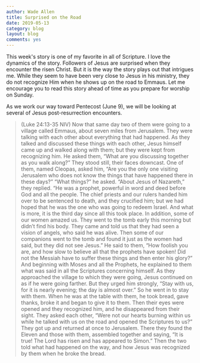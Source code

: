 ```yaml
---
author: Wade Allen
title: Surprised on the Road
date: 2019-05-13
category: blog
layout: blog
comments: yes
---
```


This week's story is one of my favorite in all of Scripture. I love the dynamics of the story. Followers of Jesus are surprised when they encounter the risen Christ. But it is the way the story plays out that intrigues me. While they seem to have been very close to Jesus in his ministry, they do not recognize Him when he shows up on the road to Emmaus. Let me encourage you to read this story ahead of time as you prepare for worship on Sunday.

As we work our way toward Pentecost (June 9), we will be looking at several of Jesus post-resurrection encounters.


>(Luke 24:13-35 NIV) Now that same day two of them were going to a village called Emmaus, about seven miles from Jerusalem. They were talking with each other about everything that had happened. As they talked and discussed these things with each other, Jesus himself came up and walked along with them; but they were kept from recognizing him. He asked them, “What are you discussing together as you walk along?” They stood still, their faces downcast. One of them, named Cleopas, asked him, “Are you the only one visiting Jerusalem who does not know the things that have happened there in these days?” “What things?” he asked. “About Jesus of Nazareth,” they replied. “He was a prophet, powerful in word and deed before God and all the people. The chief priests and our rulers handed him over to be sentenced to death, and they crucified him; but we had hoped that he was the one who was going to redeem Israel. And what is more, it is the third day since all this took place. In addition, some of our women amazed us. They went to the tomb early this morning but didn’t find his body. They came and told us that they had seen a vision of angels, who said he was alive. Then some of our companions went to the tomb and found it just as the women had said, but they did not see Jesus.” He said to them, “How foolish you are, and how slow to believe all that the prophets have spoken! Did not the Messiah have to suffer these things and then enter his glory?” And beginning with Moses and all the Prophets, he explained to them what was said in all the Scriptures concerning himself. As they approached the village to which they were going, Jesus continued on as if he were going farther. But they urged him strongly, “Stay with us, for it is nearly evening; the day is almost over.” So he went in to stay with them. When he was at the table with them, he took bread, gave thanks, broke it and began to give it to them. Then their eyes were opened and they recognized him, and he disappeared from their sight. They asked each other, “Were not our hearts burning within us while he talked with us on the road and opened the Scriptures to us?” They got up and returned at once to Jerusalem. There they found the Eleven and those with them, assembled together and saying, “It is true! The Lord has risen and has appeared to Simon.” Then the two told what had happened on the way, and how Jesus was recognized by them when he broke the bread.


